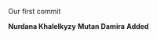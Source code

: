Our first commit
<html>
  <head>
    <b>Nurdana Khalelkyzy</b>
  </head>
</html>
<b>Mutan Damira</b>
<b>Added</b>
